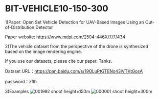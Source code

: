 # BIT-VEHICLE10-150-300
1)Paper: Open Set Vehicle Detection for UAV-Based Images Using an Out-of-Distribution Detector

Paper website: https://www.mdpi.com/2504-446X/7/7/434

2)The vehicle dataset from the perspective of the drone is synthesized based on the image rendering engine.

If you use our datasets, please cite our paper. Tanks. 

Dataset URL：https://pan.baidu.com/s/19OLuPtGTENo43lVTKtGosA

password：zflh

3)Examples
![001992](https://github.com/zhaoXF04/BIT-VEHICLE10-150-300/assets/102145235/0f03df94-56be-451e-81ef-0a8c12a3a881)
shoot height=150m
![000001](https://github.com/zhaoXF04/BIT-VEHICLE10-150-300/assets/102145235/2fd234a6-0a9d-4688-9696-e465e51a6c97)
shoot height=300m
